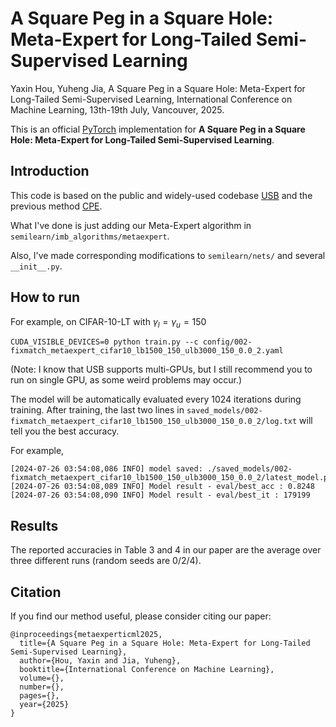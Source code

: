 # A Square Peg in a Square Hole: Meta-Expert for Long-Tailed Semi-Supervised Learning
Yaxin Hou, Yuheng Jia, A Square Peg in a Square Hole: Meta-Expert for Long-Tailed Semi-Supervised Learning, International Conference on Machine Learning, 13th-19th July, Vancouver, 2025.

This is an official [PyTorch](http://pytorch.org) implementation for **A Square Peg in a Square Hole: Meta-Expert for Long-Tailed Semi-Supervised Learning**.

## Introduction
This code is based on the public and widely-used codebase [USB](https://github.com/microsoft/Semi-supervised-learning) and the previous method [CPE](https://github.com/machengcheng2016/CPE-LTSSL).

What I've done is just adding our Meta-Expert algorithm in `semilearn/imb_algorithms/metaexpert`.

Also, I've made corresponding modifications to `semilearn/nets/` and several `__init__.py`.

## How to run
For example, on CIFAR-10-LT with $\gamma_l=\gamma_u=150$

```
CUDA_VISIBLE_DEVICES=0 python train.py --c config/002-fixmatch_metaexpert_cifar10_lb1500_150_ulb3000_150_0.0_2.yaml
```

(Note: I know that USB supports multi-GPUs, but I still recommend you to run on single GPU, as some weird problems may occur.)

The model will be automatically evaluated every 1024 iterations during training. After training, the last two lines in `saved_models/002-fixmatch_metaexpert_cifar10_lb1500_150_ulb3000_150_0.0_2/log.txt` will tell you the best accuracy. 

For example,
```
[2024-07-26 03:54:08,086 INFO] model saved: ./saved_models/002-fixmatch_metaexpert_cifar10_lb1500_150_ulb3000_150_0.0_2/latest_model.pth
[2024-07-26 03:54:08,089 INFO] Model result - eval/best_acc : 0.8248
[2024-07-26 03:54:08,090 INFO] Model result - eval/best_it : 179199
```

## Results

The reported accuracies in Table 3 and 4 in our paper are the average over three different runs (random seeds are 0/2/4). 

## Citation

If you find our method useful, please consider citing our paper:

  ```
  @inproceedings{metaexperticml2025,
    title={A Square Peg in a Square Hole: Meta-Expert for Long-Tailed Semi-Supervised Learning},
    author={Hou, Yaxin and Jia, Yuheng},
    booktitle={International Conference on Machine Learning},
    volume={},
    number={},
    pages={},
    year={2025}
  }
  ```
